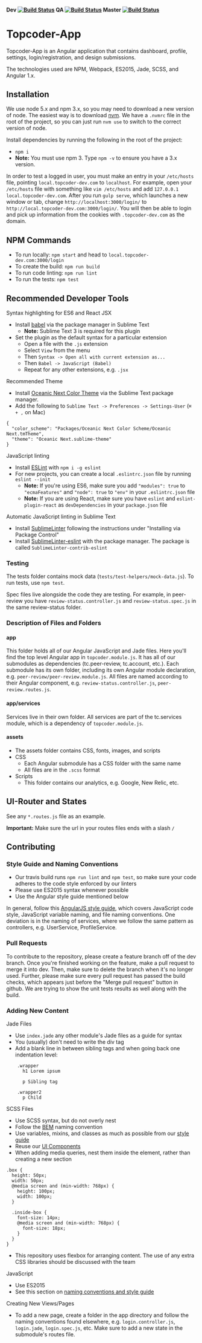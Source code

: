#### Dev [![Build Status](https://travis-ci.org/appirio-tech/topcoder-app.svg?branch=dev)](https://travis-ci.org/appirio-tech/topcoder-app) QA [![Build Status](https://travis-ci.org/appirio-tech/topcoder-app.svg?branch=qa-integration)](https://travis-ci.org/appirio-tech/topcoder-app) Master [![Build Status](https://travis-ci.org/appirio-tech/topcoder-app.svg?branch=master)](https://travis-ci.org/appirio-tech/topcoder-app)
# Topcoder-App

Topcoder-App is an Angular application that contains dashboard, profile, settings, login/registration, and design submissions.

The technologies used are NPM, Webpack, ES2015, Jade, SCSS, and Angular 1.x.

## Installation

We use node 5.x and npm 3.x, so you may need to download a new version of node. The easiest way is to download [nvm](https://github.com/creationix/nvm). We have a `.nvmrc` file in the root of the project, so you can just run `nvm use` to switch to the correct version of node.

Install dependencies by running the following in the root of the project:
 - `npm i`
 - **Note:** You must use npm 3. Type `npm -v` to ensure you have a 3.x version.

In order to test a logged in user, you must make an entry in your `/etc/hosts` file, pointing `local.topcoder-dev.com` to `localhost`. For example, open your `/etc/hosts` file with something like `vim /etc/hosts` and add `127.0.0.1 local.topcoder-dev.com`. After you run `gulp serve`, which launches a new window or tab, change `http://localhost:3000/login/` to `http://local.topcoder-dev.com:3000/login/`. You will then be able to login and pick up information from the cookies with `.topcoder-dev.com` as the domain.

## NPM Commands
- To run locally: `npm start` and head to `local.topcoder-dev.com:3000/login`
- To create the build: `npm run build`
- To run code linting: `npm run lint`
- To run the tests: `npm test`

## Recommended Developer Tools

Syntax highlighting for ES6 and React JSX
- Install [babel](https://packagecontrol.io/packages/Babel) via the package manager in Sublime Text
  - **Note:** Sublime Text 3 is required for this plugin
- Set the plugin as the default syntax for a particular extension
  - Open a file with the `.js` extension
  - Select `View` from the menu
  - Then `Syntax -> Open all with current extension as...`
  - Then `Babel -> JavaScript (Babel)`
  - Repeat for any other extensions, e.g. `.jsx`

Recommended Theme
- Install [Oceanic Next Color Theme](https://github.com/voronianski/oceanic-next-color-scheme) via the Sublime Text package manager.
- Add the following to `Sublime Text -> Preferences -> Settings-User` (`⌘ + ,` on Mac)
```
{
  "color_scheme": "Packages/Oceanic Next Color Scheme/Oceanic Next.tmTheme",
  "theme": "Oceanic Next.sublime-theme"
}
```

JavaScript linting
- Install [ESLint](http://eslint.org/docs/user-guide/getting-started) with `npm i -g eslint`
- For new projects, you can create a local `.eslintrc.json` file by running `eslint --init`
  - **Note:** If you're using ES6, make sure you add `"modules": true` to `"ecmaFeatures"` and `"node": true` to `"env"` in your `.eslintrc.json` file
  - **Note:** If you are using React, make sure you have `eslint` and `eslint-plugin-react` as `devDependencies` in your `package.json` file

Automatic JavaScript linting in Sublime Text
- Install [SublimeLinter](http://sublimelinter.readthedocs.org/en/latest/installation.html) following the instructions under "Installing via Package Control"
- Install [SublimeLinter-eslint](https://github.com/roadhump/SublimeLinter-eslint) with the package manager. The package is called `SublimeLinter-contrib-eslint`

### Testing

The tests folder contains mock data (`tests/test-helpers/mock-data.js`). To run tests, use `npm test`.

Spec files live alongside the code they are testing. For example, in peer-review you have `review-status.controller.js` and `review-status.spec.js` in the same review-status folder.

### Description of Files and Folders

#### app
This folder holds all of our Angular JavaScript and Jade files. Here you'll find the top level Angular app in `topcoder.module.js`. It has all of our submodules as dependencies (tc.peer-review, tc.account, etc.). Each submodule has its own folder, including its own Angular module declaration, e.g. `peer-review/peer-review.module.js`. All files are named according to their Angular component, e.g. `review-status.controller.js`, `peer-review.routes.js`.

#### app/services
Services live in their own folder. All services are part of the tc.services module, which is a dependency of `topcoder.module.js`.

#### assets
  - The assets folder contains CSS, fonts, images, and scripts
  - CSS
    - Each Angular submodule has a CSS folder with the same name
    - All files are in the `.scss` format
  - Scripts
    - This folder contains our analytics, e.g. Google, New Relic, etc.

## UI-Router and States
See any `*.routes.js` file as an example.

**Important:** Make sure the url in your routes files ends with a slash `/`

## Contributing

### Style Guide and Naming Conventions

  - Our travis build runs `npm run lint` and `npm test`, so make sure your code adheres to the code style enforced by our linters
  - Please use ES2015 syntax whenever possible
  - Use the Angular style guide mentioned below

In general, follow this [AngularJS style guide](https://github.com/johnpapa/angular-styleguide), which covers JavaScript code style, JavaScript variable naming, and file naming conventions. One deviation is in the naming of services, where we follow the same pattern as controllers, e.g. UserService, ProfileService.

### Pull Requests

To contribute to the repository, please create a feature branch off of the dev branch. Once you're finished working on the feature, make a pull request to merge it into dev. Then, make sure to delete the branch when it's no longer used.
Further, please make sure every pull request has passed the build checks, which appears just before the "Merge pull request" button in github. We are trying to show the unit tests results as well along with the build.

### Adding New Content

Jade Files
  - Use `index.jade` any other module's Jade files as a guide for syntax
  - You (usually) don't need to write the div tag
  - Add a blank line in between sibling tags and when going back one indentation level:
```
    .wrapper
      h1 Lorem ipsum

      p Sibling tag

    .wrapper2
      p Child
```

SCSS Files
  - Use SCSS syntax, but do not overly nest
  - Follow the [BEM](https://en.bem.info/method/naming-convention/) naming convention
  - Use variables, mixins, and classes as much as possible from our [style guide](https://github.com/appirio-tech/styles)
  - Reuse our [UI Components](https://github.com/appirio-tech/ng-ui-components)
  - When adding media queries, nest them inside the element, rather than creating a new section
  ```
  .box {
    height: 50px;
    width: 50px;
    @media screen and (min-width: 768px) {
      height: 100px;
      width: 100px;
    }

    .inside-box {
      font-size: 14px;
      @media screen and (min-width: 768px) {
        font-size: 18px;
      }
    }
  }
  ```
  - This repository uses flexbox for arranging content. The use of any extra CSS libraries should be discussed with the team

JavaScript
  - Use ES2015
  - See this section on [naming conventions and style guide](https://github.com/appirio-tech/topcoder-app/blob/dev/README.md#style-guide-and-naming-conventions)

Creating New Views/Pages
  - To add a new page, create a folder in the app directory and follow the naming conventions found elsewhere, e.g. `login.controller.js`, `login.jade`, `login.spec.js`, etc.  Make sure to add a new state in the submodule's routes file.
